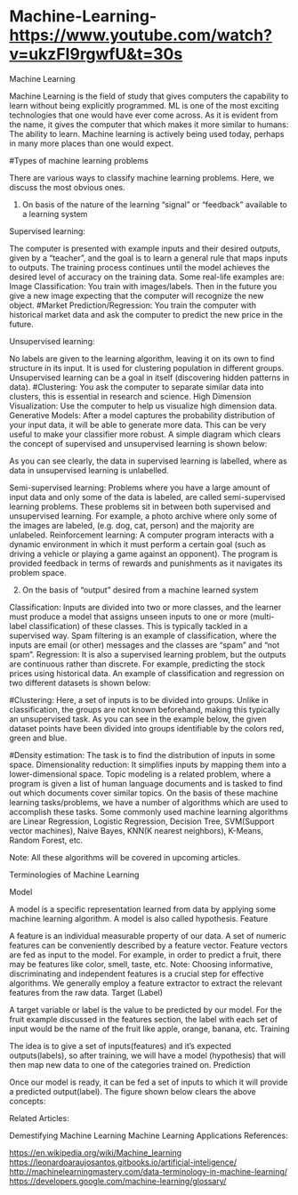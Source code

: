 # Machine-Learning- https://www.youtube.com/watch?v=ukzFI9rgwfU&t=30s


Machine Learning

Machine Learning is the field of study that gives computers the capability to learn without being explicitly programmed. ML is one of the most exciting technologies that one would have ever come across. As it is evident from the name, it gives the computer that which makes it more similar to humans: The ability to learn. Machine learning is actively being used today, perhaps in many more places than one would expect.

#Types of machine learning problems

There are various ways to classify machine learning problems. Here, we discuss the most obvious ones.
1. On basis of the nature of the learning “signal” or “feedback” available to a learning system

Supervised learning: 

The computer is presented with example inputs and their desired outputs, given by a “teacher”, and the goal is to learn a general rule that maps inputs to outputs. The training process continues until the model achieves the desired level of accuracy on the training data. Some real-life examples are:
Image Classification: You train with images/labels. Then in the future you give a new image expecting that the computer will recognize the new object.
#Market Prediction/Regression: You train the computer with historical market data and ask the computer to predict the new price in the future.

Unsupervised learning: 


No labels are given to the learning algorithm, leaving it on its own to find structure in its input. It is used for clustering population in different groups. Unsupervised learning can be a goal in itself (discovering hidden patterns in data).
#Clustering: You ask the computer to separate similar data into clusters, this is essential in research and science.
High Dimension Visualization: Use the computer to help us visualize high dimension data.
Generative Models: After a model captures the probability distribution of your input data, it will be able to generate more data. This can be very useful to make your classifier more robust.
A simple diagram which clears the concept of supervised and unsupervised learning is shown below:


As you can see clearly, the data in supervised learning is labelled, where as data in unsupervised learning is unlabelled.

Semi-supervised learning: Problems where you have a large amount of input data and only some of the data is labeled, are called semi-supervised learning problems. These problems sit in between both supervised and unsupervised learning. For example, a photo archive where only some of the images are labeled, (e.g. dog, cat, person) and the majority are unlabeled.
Reinforcement learning: A computer program interacts with a dynamic environment in which it must perform a certain goal (such as driving a vehicle or playing a game against an opponent). The program is provided feedback in terms of rewards and punishments as it navigates its problem space.

2. On the basis of “output” desired from a machine learned system

Classification: Inputs are divided into two or more classes, and the learner must produce a model that assigns unseen inputs to one or more (multi-label classification) of these classes. This is typically tackled in a supervised way. Spam filtering is an example of classification, where the inputs are email (or other) messages and the classes are “spam” and “not spam”.
Regression: It is also a supervised learning problem, but the outputs are continuous rather than discrete. For example, predicting the stock prices using historical data.
An example of classification and regression on two different datasets is shown below: 

#Clustering: Here, a set of inputs is to be divided into groups. Unlike in classification, the groups are not known beforehand, making this typically an unsupervised task.
As you can see in the example below, the given dataset points have been divided into groups identifiable by the colors red, green and blue.


#Density estimation: The task is to find the distribution of inputs in some space.
Dimensionality reduction: It simplifies inputs by mapping them into a lower-dimensional space. Topic modeling is a related problem, where a program is given a list of human language documents and is tasked to find out which documents cover similar topics.
On the basis of these machine learning tasks/problems, we have a number of algorithms which are used to accomplish these tasks. Some commonly used machine learning algorithms are Linear Regression, Logistic Regression, Decision Tree, SVM(Support vector machines), Naive Bayes, KNN(K nearest neighbors), K-Means, Random Forest, etc.

Note: All these algorithms will be covered in upcoming articles.

Terminologies of Machine Learning

Model

A model is a specific representation learned from data by applying some machine learning algorithm. A model is also called hypothesis.
Feature

A feature is an individual measurable property of our data. A set of numeric features can be conveniently described by a feature vector. Feature vectors are fed as input to the model. For example, in order to predict a fruit, there may be features like color, smell, taste, etc.
Note: Choosing informative, discriminating and independent features is a crucial step for effective algorithms. We generally employ a feature extractor to extract the relevant features from the raw data.
Target (Label)

A target variable or label is the value to be predicted by our model. For the fruit example discussed in the features section, the label with each set of input would be the name of the fruit like apple, orange, banana, etc.
Training

The idea is to give a set of inputs(features) and it’s expected outputs(labels), so after training, we will have a model (hypothesis) that will then map new data to one of the categories trained on.
Prediction

Once our model is ready, it can be fed a set of inputs to which it will provide a predicted output(label).
The figure shown below clears the above concepts:



Related Articles:

Demestifying Machine Learning
Machine Learning Applications
References:

https://en.wikipedia.org/wiki/Machine_learning
https://leonardoaraujosantos.gitbooks.io/artificial-inteligence/
http://machinelearningmastery.com/data-terminology-in-machine-learning/
https://developers.google.com/machine-learning/glossary/
